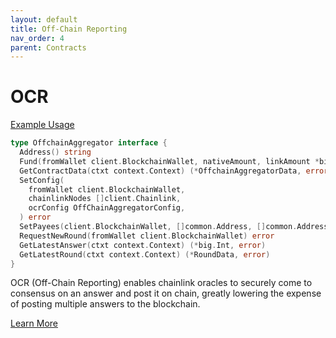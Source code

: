 ```yaml
---
layout: default
title: Off-Chain Reporting
nav_order: 4
parent: Contracts
---
```


# OCR

[Example Usage](../suite/integration/contracts_ocr_test.go)

```go
type OffchainAggregator interface {
  Address() string
  Fund(fromWallet client.BlockchainWallet, nativeAmount, linkAmount *big.Float) error
  GetContractData(ctxt context.Context) (*OffchainAggregatorData, error)
  SetConfig(
    fromWallet client.BlockchainWallet,
    chainlinkNodes []client.Chainlink,
    ocrConfig OffChainAggregatorConfig,
  ) error
  SetPayees(client.BlockchainWallet, []common.Address, []common.Address) error
  RequestNewRound(fromWallet client.BlockchainWallet) error
  GetLatestAnswer(ctxt context.Context) (*big.Int, error)
  GetLatestRound(ctxt context.Context) (*RoundData, error)
}
```

OCR (Off-Chain Reporting) enables chainlink oracles to securely come to consensus on an answer and post it on chain,
greatly lowering the expense of posting multiple answers to the blockchain.

[Learn More](https://docs.chain.link/docs/off-chain-reporting/)